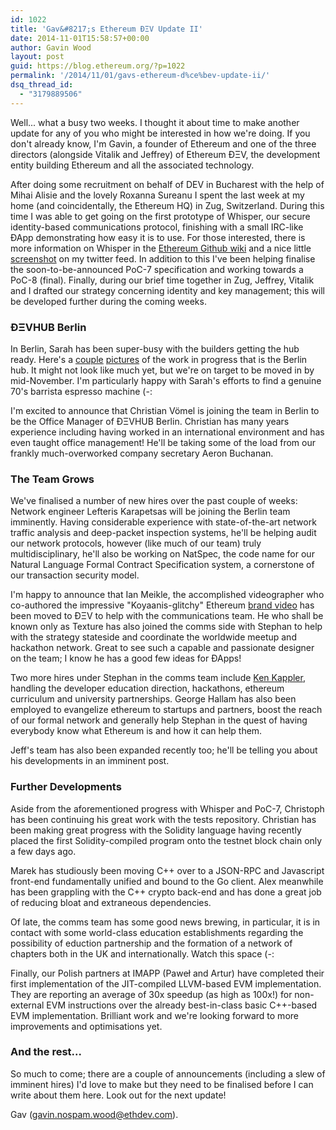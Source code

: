```yaml
---
id: 1022
title: 'Gav&#8217;s Ethereum ÐΞV Update II'
date: 2014-11-01T15:58:57+00:00
author: Gavin Wood
layout: post
guid: https://blog.ethereum.org/?p=1022
permalink: '/2014/11/01/gavs-ethereum-d%ce%bev-update-ii/'
dsq_thread_id:
  - "3179889506"
---
```

Well... what a busy two weeks. I thought it about time to make another update for any of you who might be interested in how we're doing. If you don't already know, I'm Gavin, a founder of Ethereum and one of the three directors (alongside Vitalik and Jeffrey) of Ethereum ÐΞV, the development entity building Ethereum and all the associated technology.

After doing some recruitment on behalf of DEV in Bucharest with the help of Mihai Alisie and the lovely Roxanna Sureanu I spent the last week at my home (and coincidentally, the Ethereum HQ) in Zug, Switzerland. During this time I was able to get going on the first prototype of Whisper, our secure identity-based communications protocol, finishing with a small IRC-like ÐApp demonstrating how easy it is to use. For those interested, there is more information on Whisper in the <a href="https://github.com/ethereum/cpp-ethereum/wiki/Whisper-Overview" target="_blank">Ethereum Github wiki</a> and a nice little <a href="https://twitter.com/gavofyork/status/526457129352581120" target="_new">screenshot</a> on my twitter feed. In addition to this I've been helping finalise the soon-to-be-announced PoC-7 specification and working towards a PoC-8 (final). Finally, during our brief time together in Zug, Jeffrey, Vitalik and I drafted our strategy concerning identity and key management; this will be developed further during the coming weeks. 

### ÐΞVHUB Berlin

In Berlin, Sarah has been super-busy with the builders getting the hub ready. Here's a <a href="http://opensecrecy.com/berlin1.jpeg">couple</a> <a href="http://opensecrecy.com/berlin2.jpeg">pictures</a> of the work in progress that is the Berlin hub. It might not look like much yet, but we're on target to be moved in by mid-November. I'm particularly happy with Sarah's efforts to find a genuine 70's barrista espresso machine (-:

I'm excited to announce that Christian Vömel is joining the team in Berlin to be the Office Manager of ÐΞVHUB Berlin. Christian has many years experience including having worked in an international environment and has even taught office management! He'll be taking some of the load from our frankly much-overworked company secretary Aeron Buchanan.

### The Team Grows

We've finalised a number of new hires over the past couple of weeks: Network engineer Lefteris Karapetsas will be joining the Berlin team imminently. Having considerable experience with state-of-the-art network traffic analysis and deep-packet inspection systems, he'll be helping audit our network protocols, however (like much of our team) truly multidisciplinary, he'll also be working on NatSpec, the code name for our Natural Language Formal Contract Specification system, a cornerstone of our transaction security model.

I'm happy to announce that Ian Meikle, the accomplished videographer who co-authored the impressive "Koyaanis-glitchy" Ethereum <a href="http://vimeo.com/92338385" target="_new">brand video</a> has been moved to ÐΞV to help with the communications team. He who shall be known only as Texture has also joined the comms side with Stephan to help with the strategy stateside and coordinate the worldwide meetup and hackathon network. Great to see such a capable and passionate designer on the team; I know he has a good few ideas for ÐApps!

Two more hires under Stephan in the comms team include <a href="http://dappsforbeginners.wordpress.com/" target="_new">Ken Kappler</a>, handling the developer education direction, hackathons, ethereum curriculum and university partnerships. George Hallam has also been employed to evangelize ethereum to startups and partners, boost the reach of our formal network and generally help Stephan in the quest of having everybody know what Ethereum is and how it can help them.

Jeff's team has also been expanded recently too; he'll be telling you about his developments in an imminent post.

### Further Developments

Aside from the aforementioned progress with Whisper and PoC-7, Christoph has been continuing his great work with the tests repository. Christian has been making great progress with the Solidity language having recently placed the first Solidity-compiled program onto the testnet block chain only a few days ago.

Marek has studiously been moving C++ over to a JSON-RPC and Javascript front-end fundamentally unified and bound to the Go client. Alex meanwhile has been grappling with the C++ crypto back-end and has done a great job of reducing bloat and extraneous dependencies.

Of late, the comms team has some good news brewing, in particular, it is in contact with some world-class education establishments regarding the possibility of eduction partnership and the formation of a network of chapters both in the UK and internationally. Watch this space (-:

Finally, our Polish partners at IMAPP (Paweł and Artur) have completed their first implementation of the JIT-compiled LLVM-based EVM implementation. They are reporting an average of 30x speedup (as high as 100x!) for non-external EVM instructions over the already best-in-class basic C++-based EVM implementation. Brilliant work and we're looking forward to more improvements and optimisations yet.

### And the rest...

So much to come; there are a couple of announcements (including a slew of imminent hires) I'd love to make but they need to be finalised before I can write about them here. Look out for the next update!

Gav (gavin.nospam.wood@ethdev.com).